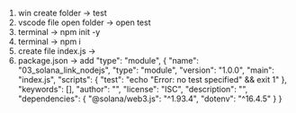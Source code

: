 1. win create folder -> test
2. vscode file open folder -> open test
3. terminal -> npm init -y
4. terminal -> npm i
5. create file index.js  ->
6. package.json  -> add "type": "module",
   {
    "name": "03_solana_link_nodejs",
    "type": "module",
    "version": "1.0.0",
    "main": "index.js",
    "scripts": {
      "test": "echo \"Error: no test specified\" && exit 1"
    },
    "keywords": [],
    "author": "",
    "license": "ISC",
    "description": "",
    "dependencies": {
      "@solana/web3.js": "^1.93.4",
      "dotenv": "^16.4.5"
    }
  }
